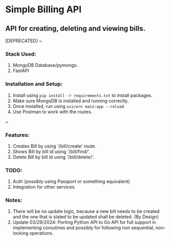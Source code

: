 # Simple Billing API

## API for creating, deleting and viewing bills.

[DEPRECATED]
~

### Stack Used:

1. MongoDB Database/pymongo.
2. FastAPI

### Installation and Setup:

1. Install using `pip install -r requirements.txt` to install packages.
2. Make sure MongoDB is installed and running correctly.
3. Once installed, run using `uvicorn main:app --reload`
4. Use Postman to work with the routes.

~

### Features:

1. Creates Bill by using '/bill/create' route.
2. Shows Bill by bill id using '/bill/find/'.
3. Delete Bill by bill id using '/bill/delete/'.

### TODO:

1. Auth (possibly using Passport or something equivalent)
2. Integration for other services.

### Notes:

1. There will be no update logic, because a new bill needs to be created and the one that is slated to be updated shall be deleted. (By Design)
2. Update 03/29/2024: Porting Python API to Go API for full support in implementing coroutines and possibly for following non sequential, non-locking operations.
